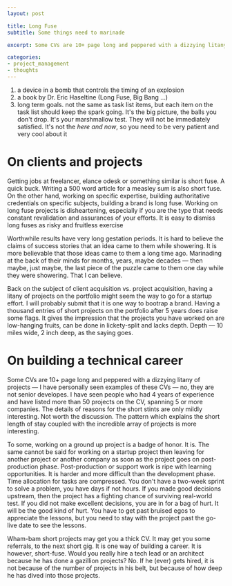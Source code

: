 ```yaml
---
layout: post

title: Long Fuse
subtitle: Some things need to marinade

excerpt: Some CVs are 10+ page long and peppered with a dizzying litany of projects &mdash; I have personally seen examples of these CVs &mdash; no, they are not senior developes. I have seen people who had 4 years of experience and have listed more than 50 projects on the CV, spanning 5 or more companies. The details of reasons for the short stints are only mildly interesting. Not worth the discussion. The pattern which explains the short length of stay coupled with the incredible array of projects is more interesting. 

categories:
- project_management
- thoughts
---
```


1. a device in a bomb that controls the timing of an explosion
2. a book by Dr. Eric Haseltine (Long Fuse, Big Bang …)
3. long term goals. not the same as task list items, but each item on the task list should keep the spark going. It's the big picture, the balls you don't drop. It's your marshmallow test. They will not be immediately satisfied. It's not the *here and now*, so you need to be very patient and very cool about it

# On clients and projects

Getting jobs at freelancer, elance odesk or something similar is short fuse. A quick buck. Writing a 500 word article for a measley sum is also short fuse. On the other hand, working on specific expertise, building authoritative credentials on specific subjects, building a brand is long fuse. Working on long fuse projects is disheartening, especially if you are the type that needs constant revalidation and assurances of your efforts. It is easy to dismiss long fuses as risky and fruitless exercise

Worthwhile results have very long gestation periods. It is hard to believe the claims of success stories that an idea came to them while showering. It is more believable that those ideas came to them a long time ago. Marinading at the back of their minds for months, years, maybe decades &mdash; then maybe, just maybe, the last piece of the puzzle came to them one day while they were showering. That I can believe.

Back on the subject of client acquisition vs. project acquisition, having a litany of projects on the portfolio might seem the way to go for a startup effort. I will probably submit that it is one way to bootrap a brand. Having a thousand entries of short projects on the portfolio after 5 years does raise some flags. It gives the impression that the projects you have worked on are low-hanging fruits, can be done in lickety-split and lacks depth. Depth &mdash; 10 miles wide, 2 inch deep, as the saying goes. 


# On building a technical career

Some CVs are 10+ page long and peppered with a dizzying litany of projects &mdash; I have personally seen examples of these CVs &mdash; no, they are not senior developes. I have seen people who had 4 years of experience and have listed more than 50 projects on the CV, spanning 5 or more companies. The details of reasons for the short stints are only mildly interesting. Not worth the discussion. The pattern which explains the short length of stay coupled with the incredible array of projects is more interesting.  

To some, working on a ground up project is a badge of honor. It is. The same cannot be said for working on a startup project then leaving for another project or another company as soon as the project goes on post-production phase. Post-production or support work is ripe with learning opportunities. It is harder and more difficult than the development phase. Time allocation for tasks  are compressed. You don't have a two-week sprint to solve a problem, you have days if not hours. If you made good decisions upstream, then the project has a fighting chance of surviving real-world test. If you did not make excellent decisions, you are in for a bag of hurt. It will be the good kind of hurt. You have to get past bruised egos to appreciate the lessons, but you need to stay with the project past the go-live date to see the lessons.  

Wham-bam short projects may get you a thick CV. It may get you some referrals, to the next short gig. It is one way of building a career. It is however, short-fuse. Would you really hire a tech lead or an architect because he has done a gazillion projects? No. If he (ever) gets hired, it is not because of the number of projects in his belt, but because of how deep he has dived into those projects.









